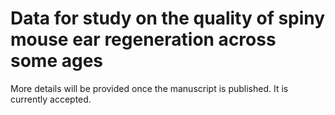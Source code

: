 # Data for study on the quality of spiny mouse ear regeneration across some ages

More details will be provided once the manuscript is published. It is currently accepted.
 

